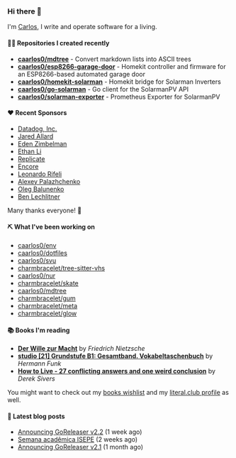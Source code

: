 ### Hi there 👋

I'm [Carlos](https://caarlos0.dev), I write and operate software for a living.

#### 👨‍💻 Repositories I created recently
- **[caarlos0/mdtree](https://github.com/caarlos0/mdtree)** - Convert markdown lists into ASCII trees
- **[caarlos0/esp8266-garage-door](https://github.com/caarlos0/esp8266-garage-door)** - Homekit controller and firmware for an ESP8266-based automated garage door
- **[caarlos0/homekit-solarman](https://github.com/caarlos0/homekit-solarman)** - Homekit bridge for Solarman Inverters
- **[caarlos0/go-solarman](https://github.com/caarlos0/go-solarman)** - Go client for the SolarmanPV API
- **[caarlos0/solarman-exporter](https://github.com/caarlos0/solarman-exporter)** - Prometheus Exporter for SolarmanPV


#### ❤️ Recent Sponsors
- [Datadog, Inc.](https://github.com/DataDog)
- [Jared Allard](https://github.com/jaredallard)
- [Eden Zimbelman](https://github.com/zimeg)
- [Ethan Li](https://github.com/ethanjli)
- [Replicate](https://github.com/replicate)
- [Encore](https://github.com/encoredev)
- [Leonardo Rifeli](https://github.com/leonardorifeli)
- [Alexey Palazhchenko](https://github.com/AlekSi)
- [Oleg Balunenko](https://github.com/obalunenko)
- [Ben Lechlitner](https://github.com/asphaltbuffet)

Many thanks everyone! 🙏

#### ⛏️ What I've been working on

- [caarlos0/env](https://github.com/caarlos0/env)
- [caarlos0/dotfiles](https://github.com/caarlos0/dotfiles)
- [caarlos0/svu](https://github.com/caarlos0/svu)
- [charmbracelet/tree-sitter-vhs](https://github.com/charmbracelet/tree-sitter-vhs)
- [caarlos0/nur](https://github.com/caarlos0/nur)
- [charmbracelet/skate](https://github.com/charmbracelet/skate)
- [caarlos0/mdtree](https://github.com/caarlos0/mdtree)
- [charmbracelet/gum](https://github.com/charmbracelet/gum)
- [charmbracelet/meta](https://github.com/charmbracelet/meta)
- [charmbracelet/glow](https://github.com/charmbracelet/glow)

#### 📚 Books I'm reading
- **[Der Wille zur Macht](https://literal.club/caarlos0/book/friedrich-nietzsche-der-wille-zur-macht-5cvbc)** by _Friedrich Nietzsche_
- **[studio [21] Grundstufe B1: Gesamtband. Vokabeltaschenbuch](https://literal.club/caarlos0/book/hermann-funk-studio-21-grundstufe-b1-gesamtband-vokabeltaschenbuch-goh4l)** by _Hermann Funk_
- **[How to Live - 27 conflicting answers and one weird conclusion](https://literal.club/caarlos0/book/how-to-live-8mkzr)** by _Derek Sivers_

You might want to check out my
[books wishlist](https://www.amazon.com.br/hz/wishlist/ls/EB8P7VS717SV)
and my [literal.club profile](https://literal.club/caarlos0) as well.

#### 📄 Latest blog posts
- [Announcing GoReleaser v2.2](https://carlosbecker.com/posts/goreleaser-v2.2/) (1 week ago)
- [Semana acadêmica ISEPE](https://carlosbecker.com/posts/semana-academica-isepe/) (2 weeks ago)
- [Announcing GoReleaser v2.1](https://carlosbecker.com/posts/goreleaser-v2.1/) (1 month ago)
